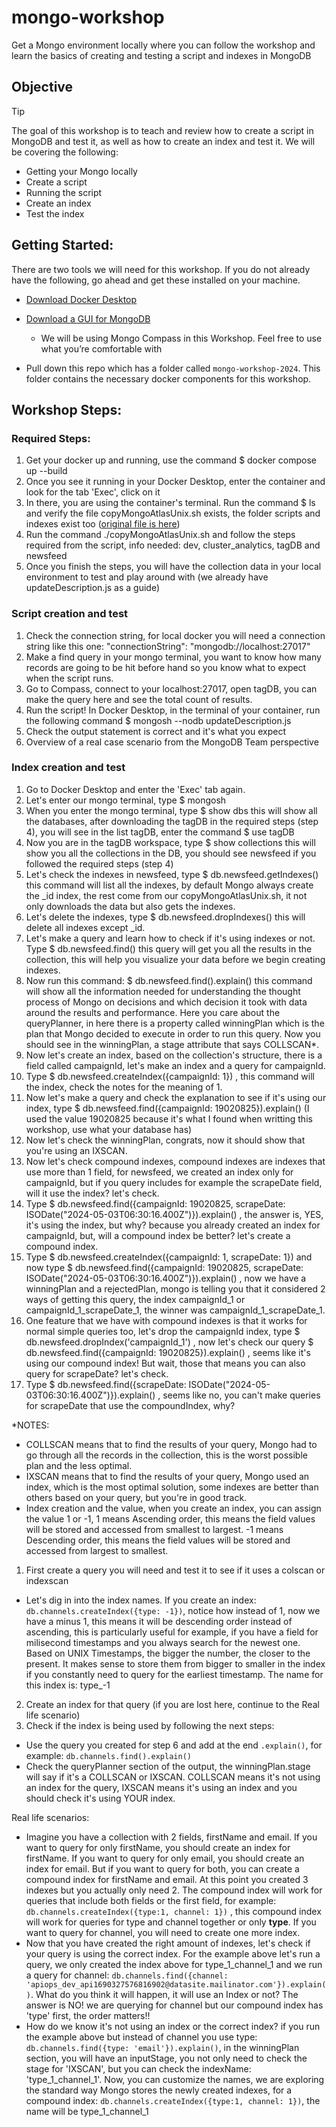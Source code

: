 # mongo-workshop
Get a Mongo environment locally where you can follow the workshop and learn the basics of creating and testing a script and indexes in MongoDB

## Objective
> [!TIP]
> The goal of this workshop is to teach and review how to create a script in MongoDB and test it, as well as how to create an index and test it.
> We will be covering the following:
>    * Getting your Mongo locally
>    * Create a script
>    * Running the script
>    * Create an index
>    * Test the index

## Getting Started:
There are two tools we will need for this workshop. If you do not already have the following, go ahead and get these installed on your machine.

* [Download Docker Desktop](https://www.docker.com/products/docker-desktop/)
* [Download a GUI for MongoDB](https://www.mongodb.com/try/download/compass)
  * We will be using Mongo Compass in this Workshop. Feel free to use what you’re comfortable with
    
* Pull down this repo which has a folder called `mongo-workshop-2024`. This folder contains the necessary docker components for this workshop.

## Workshop Steps:
### Required Steps:
1. Get your docker up and running, use the command $ docker compose up --build
2. Once you see it running in your Docker Desktop, enter the container and look for the tab 'Exec', click on it
3. In there, you are using the container's terminal. Run the command $ ls  and verify the file copyMongoAtlasUnix.sh exists, the folder scripts and indexes exist too ([original file is here](https://github.com/MerrillCorporation/MongoDBDevOps/blob/master/mongoUtility/copyDataToLocal/copyMongoAtlasUnix.sh))
4. Run the command ./copyMongoAtlasUnix.sh and follow the steps required from the script, info needed: dev, cluster_analytics, tagDB and newsfeed
5. Once you finish the steps, you will have the collection data in your local environment to test and play around with (we already have updateDescription.js as a guide)

### Script creation and test
1. Check the connection string, for local docker you will need a connection string like this one: "connectionString": "mongodb://localhost:27017"
2. Make a find query in your mongo terminal, you want to know how many records are going to be hit before hand so you know what to expect when the script runs.
3. Go to Compass, connect to your localhost:27017, open tagDB, you can make the query here and see the total count of results.
4. Run the script! In Docker Desktop, in the terminal of your container, run the following command $ mongosh --nodb updateDescription.js
5. Check the output statement is correct and it's what you expect
6. Overview of a real case scenario from the MongoDB Team perspective

### Index creation and test
1. Go to Docker Desktop and enter the 'Exec' tab again.
2. Let's enter our mongo terminal, type $ mongosh
3. When you enter the mongo terminal, type $ show dbs  this will show all the databases, after downloading the tagDB in the required steps (step 4), you will see in the list tagDB, enter the command $ use tagDB
4. Now you are in the tagDB workspace, type $ show collections  this will show you all the collections in the DB, you should see newsfeed if you followed the required steps (step 4)
5. Let's check the indexes in newsfeed, type $ db.newsfeed.getIndexes()  this command will list all the indexes, by default Mongo always create the _id index, the rest come from our copyMongoAtlasUnix.sh, it not only downloads the data but also gets the indexes.
6. Let's delete the indexes, type $ db.newsfeed.dropIndexes()  this will delete all indexes except _id.
7. Let's make a query and learn how to check if it's using indexes or not. Type $ db.newsfeed.find()  this query will get you all the results in the collection, this will help you visualize your data before we begin creating indexes.
8. Now run this command: $ db.newsfeed.find().explain()  this command will show all the information needed for understanding the thought process of Mongo on decisions and which decision it took with data around the results and performance. Here you care about the queryPlanner, in here there is a property called winningPlan which is the plan that Mongo decided to execute in order to run this query. Now you should see in the winningPlan, a stage attribute that says COLLSCAN*.
9. Now let's create an index, based on the collection's structure, there is a field called campaignId, let's make an index and a query for campaignId.
10. Type $ db.newsfeed.createIndex({campaignId: 1})  , this command will the index, check the notes for the meaning of 1.
11. Now let's make a query and check the explanation to see if it's using our index, type $ db.newsfeed.find({campaignId: 19020825}).explain()  (I used the value 19020825 because it's what I found when writting this workshop, use what your database has)
12. Now let's check the winningPlan, congrats, now it should show that you're using an IXSCAN.
13. Now let's check compound indexes, compound indexes are indexes that use more than 1 field, for newsfeed, we created an index only for campaignId, but if you query includes for example the scrapeDate field, will it use the index? let's check.
14. Type $ db.newsfeed.find({campaignId: 19020825, scrapeDate: ISODate("2024-05-03T06:30:16.400Z")}).explain()  , the answer is, YES, it's using the index, but why? because you already created an index for campaignId, but, will a compound index be better? let's create a compound index.
15. Type $ db.newsfeed.createIndex({campaignId: 1, scrapeDate: 1})  and now type $ db.newsfeed.find({campaignId: 19020825, scrapeDate: ISODate("2024-05-03T06:30:16.400Z")}).explain()  , now we have a winningPlan and a rejectedPlan, mongo is telling you that it considered 2 ways of getting this query, the index campaignId_1 or campaignId_1_scrapeDate_1, the winner was campaignId_1_scrapeDate_1.
16. One feature that we have with compound indexes is that it works for normal simple queries too, let's drop the campaignId index, type $ db.newsfeed.dropIndex('campaignId_1')  , now let's check our query $ db.newsfeed.find({campaignId: 19020825}).explain()  , seems like it's using our compound index! But wait, those that means you can also query for scrapeDate? let's check.
17. Type $ db.newsfeed.find({scrapeDate: ISODate("2024-05-03T06:30:16.400Z")}).explain()  , seems like no, you can't make queries for scrapeDate that use the compoundIndex, why?

*NOTES:
- COLLSCAN means that to find the results of your query, Mongo had to go through all the records in the collection, this is the worst possible plan and the less optimal.
- IXSCAN means that to find the results of your query, Mongo used an index, which is the most optimal solution, some indexes are better than others based on your query, but you're in good track.
- Index creation and the value, when you create an index, you can assign the value 1 or -1, 1 means Ascending order, this means the field values will be stored and accessed from smallest to largest. -1 means Descending order, this means the field values will be stored and accessed from largest to smallest.

1. First create a query you will need and test it to see if it uses a colscan or indexscan
  * Let's dig in into the index names. If you create an index: `db.channels.createIndex({type: -1})`, notice how instead of 1, now we have a minus 1, this means it will be descending order instead of ascending, this is particularly useful for example, if you have a field for milisecond timestamps and you always search for the newest one. Based on UNIX Timestamps, the bigger the number, the closer to the present. It makes sense to store them from bigger to smaller in the index if you constantly need to query for the earliest timestamp.
    The name for this index is: type_-1
2. Create an index for that query (if you are lost here, continue to the Real life scenario)
3. Check if the index is being used by following the next steps:
  - Use the query you created for step 6 and add at the end `.explain()`, for example: `db.channels.find().explain()`
  - Check the queryPlanner section of the output, the winningPlan.stage will say if it's a COLLSCAN or IXSCAN. COLLSCAN means it's not using an index for the query, IXSCAN means it's using an index and you should check it's using YOUR index.

Real life scenarios:
- Imagine you have a collection with 2 fields, firstName and email. If you want to query for only firstName, you should create an index for firstName. If you want to query for only email, you should create an index for email. But if you want to query for both, you can create a compound index for firstName and email. At this point you created 3 indexes but you actually only need 2. The compound index will work for queries that include both fields or the first field, for example: `db.channels.createIndex({type:1, channel: 1})` , this compound index will work for queries for type and channel together or only <b>type</b>. If you want to query for channel, you will need to create one more index.
- Now that you have created the right amount of indexes, let's check if your query is using the correct index. For the example above let's run a query, we only created the index above for type_1_channel_1 and we run a query for channel: `db.channels.find({channel: 'apiops_dev_api1690327576816902@datasite.mailinator.com'}).explain()`. What do you think it will happen, it will use an Index or not? The answer is NO! we are querying for channel but our compound index has 'type' first, the order matters!!
- How do we know it's not using an index or the correct index? if you run the example above but instead of channel you use type: `db.channels.find({type: 'email'}).explain()`, in the winningPlan section, you will have an inputStage, you not only need to check the stage for 'IXSCAN', but you can check the indexName: 'type_1_channel_1'.
Now, you can customize the names, we are exploring the standard way Mongo stores the newly created indexes, for a compound index: `db.channels.createIndex({type:1, channel: 1})`, the name will be type_1_channel_1